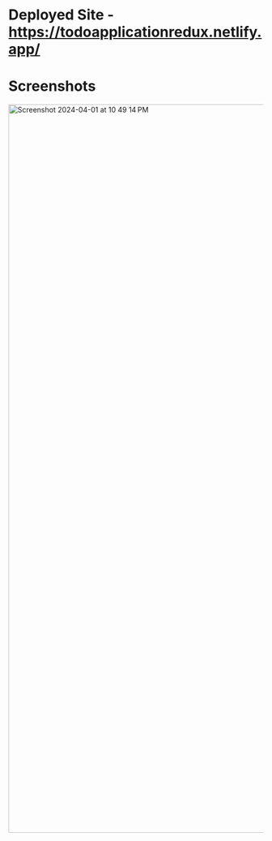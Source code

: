 # Deployed Site - https://todoapplicationredux.netlify.app/

# Screenshots

<img width="1440" alt="Screenshot 2024-04-01 at 10 49 14 PM" src="https://github.com/mayankk-pandeyy/Todo-Application/assets/121502820/3f330983-4289-4c26-868f-bf2b6bccbd5f">
